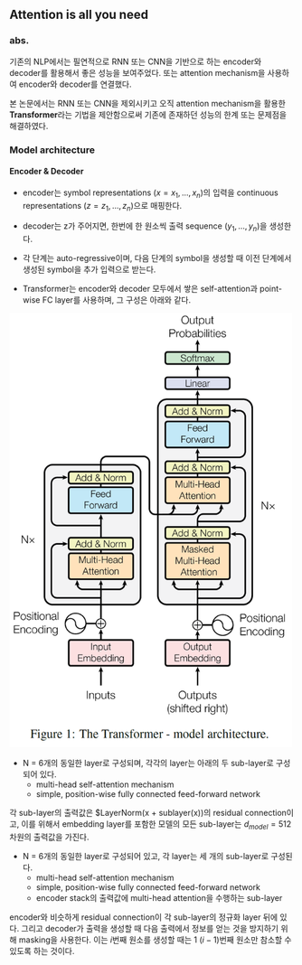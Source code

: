 ## Attention is all you need

### abs.
기존의 NLP에서는 필연적으로 RNN 또는 CNN을 기반으로 하는 encoder와 decoder를 활용해서 좋은 성능을 보여주었다. 또는 attention mechanism을 사용하여 encoder와 decoder를 연결했다. 

본 논문에서는 RNN 또는 CNN을 제외시키고 오직 attention mechanism을 활용한 **Transformer**라는 기법을 제안함으로써 기존에 존재하던 성능의 한계 또는 문제점을 해결하였다. 


### Model architecture

#### Encoder & Decoder

* encoder는 symbol representations ($x = x_1, ..., x_n$)의 입력을 continuous representations $(z = z_1, ..., z_n)$으로 매핑한다. 

* decoder는 z가 주어지면, 한번에 한 원소씩 출력 sequence ($y_1, ..., y_n$)을 생성한다. 

* 각 단계는 auto-regressive이며, 다음 단계의 symbol을 생성할 때 이전 단계에서 생성된 symbol을 추가 입력으로 받는다.

* Transformer는 encoder와 decoder 모두에서 쌓은 self-attention과 point-wise FC layer를 사용하며, 그 구성은 아래와 같다.

<img src='./imgs/transformer.png' width=500>


* N = 6개의 동일한 layer로 구성되며, 각각의 layer는 아래의 두 sub-layer로 구성되어 있다.
    * multi-head self-attention mechanism
    * simple, position-wise fully connected feed-forward network
    
각 sub-layer의 출력값은 $LayerNorm(x + sublayer(x))의 residual connection이고, 이를 위해서 embedding layer를 포함한 모델의 모든 sub-layer는 $d_{model} = 512$ 차원의 출력값을 가진다.

* N = 6개의 동일한 layer로 구성되어 있고, 각 layer는 세 개의 sub-layer로 구성된다. 
    * multi-head self-attention mechanism
    * simple, position-wise fully connected feed-forward network
    * encoder stack의 출력값에 multi-head attention을 수행하는 sub-layer
    
encoder와 비슷하게 residual connection이 각 sub-layer의 정규화 layer 뒤에 있다. 그리고 decoder가 출력을 생성할 때 다음 출력에서 정보를 얻는 것을 방지하기 위해 masking을 사용한다. 이는 $i$번째 원소를 생성할 때는 $1 ~ (i-1)$번째 원소만 참소할 수 있도록 하는 것이다.


